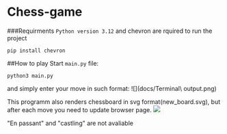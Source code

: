 # Chess-game

###Requirments
```Python version 3.12``` and chevron are rquired to run the project


```pip install chevron```

##How to play
Start ```main.py``` file:

```python3 main.py```

and simply enter your move in such format:
![](docs/Terminal\ output.png)

This programm also renders chessboard in svg format(new_board.svg), but after each move you need to update browser page.
![](docs/svg_board_example.png)

"En passant" and "castling" are not avaliable
